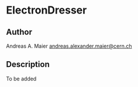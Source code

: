 # ElectronDresser

## Author
Andreas A. Maier <andreas.alexander.maier@cern.ch>

## Description
To be added